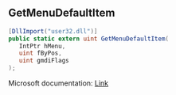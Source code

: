 ## GetMenuDefaultItem

```csharp
[DllImport("user32.dll")]
public static extern uint GetMenuDefaultItem(
   IntPtr hMenu,
   uint fByPos,
   uint gmdiFlags
);
```

Microsoft documentation: [Link](https://docs.microsoft.com/en-us/windows/win32/api/winuser/nf-winuser-getmenudefaultitem)
